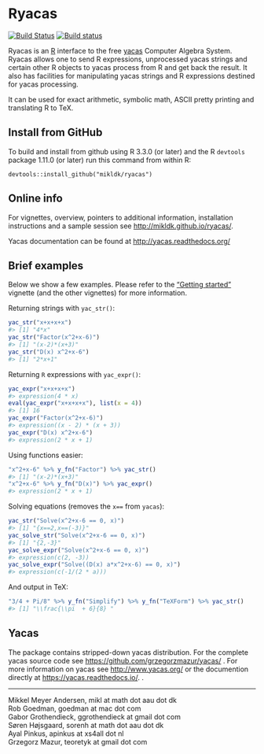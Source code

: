 
<!-- README.md is generated from README.Rmd. Please edit only README.Rmd! -->

# Ryacas

[![Build
Status](https://travis-ci.org/mikldk/ryacas.svg?branch=master)](https://travis-ci.org/mikldk/ryacas)
[![Build
status](https://ci.appveyor.com/api/projects/status/c8fsb1dvj5gmh703/branch/master?svg=true)](https://ci.appveyor.com/project/mikldk/ryacas/branch/master)

Ryacas is an [R](https://www.r-project.org/) interface to the free
[yacas](http://www.yacas.org) Computer Algebra System. Ryacas allows one
to send R expressions, unprocessed yacas strings and certain other R
objects to yacas process from R and get back the result. It also has
facilities for manipulating yacas strings and R expressions destined for
yacas processing.

It can be used for exact arithmetic, symbolic math, ASCII pretty
printing and translating R to TeX.

## Install from GitHub

To build and install from github using R 3.3.0 (or later) and the R
`devtools` package 1.11.0 (or later) run this command from within R:

    devtools::install_github("mikldk/ryacas")

## Online info

For vignettes, overview, pointers to additional information,
installation instructions and a sample session see
<http://mikldk.github.io/ryacas/>.

Yacas documentation can be found at <http://yacas.readthedocs.org/>

## Brief examples

Below we show a few examples. Please refer to the [“Getting
started”](http://mikldk.github.io/ryacas/articles/getting-started.html)
vignette (and the other vignettes) for more information.

Returning strings with `yac_str()`:

``` r
yac_str("x+x+x+x")
#> [1] "4*x"
yac_str("Factor(x^2+x-6)")
#> [1] "(x-2)*(x+3)"
yac_str("D(x) x^2+x-6")
#> [1] "2*x+1"
```

Returning `R` expressions with `yac_expr()`:

``` r
yac_expr("x+x+x+x")
#> expression(4 * x)
eval(yac_expr("x+x+x+x"), list(x = 4))
#> [1] 16
yac_expr("Factor(x^2+x-6)")
#> expression((x - 2) * (x + 3))
yac_expr("D(x) x^2+x-6")
#> expression(2 * x + 1)
```

Using functions easier:

``` r
"x^2+x-6" %>% y_fn("Factor") %>% yac_str()
#> [1] "(x-2)*(x+3)"
"x^2+x-6" %>% y_fn("D(x)") %>% yac_expr()
#> expression(2 * x + 1)
```

Solving equations (removes the `x==` from `yacas`):

``` r
yac_str("Solve(x^2+x-6 == 0, x)")
#> [1] "{x==2,x==(-3)}"
yac_solve_str("Solve(x^2+x-6 == 0, x)")
#> [1] "{2,-3}"
yac_solve_expr("Solve(x^2+x-6 == 0, x)")
#> expression(c(2, -3))
yac_solve_expr("Solve((D(x) a*x^2+x-6) == 0, x)")
#> expression(c(-1/(2 * a)))
```

And output in TeX:

``` r
"3/4 + Pi/8" %>% y_fn("Simplify") %>% y_fn("TeXForm") %>% yac_str()
#> [1] "\\frac{\\pi  + 6}{8} "
```

## Yacas

The package contains stripped-down yacas distribution. For the complete
yacas source code see <https://github.com/grzegorzmazur/yacas/> . For
more information on yacas see <http://www.yacas.org/> or the documention
directly at <https://yacas.readthedocs.io/>. .

-----

Mikkel Meyer Andersen, mikl at math dot aau dot dk  
Rob Goedman, goedman at mac dot com  
Gabor Grothendieck, ggrothendieck at gmail dot com  
Søren Højsgaard, sorenh at math dot aau dot dk  
Ayal Pinkus, apinkus at xs4all dot nl  
Grzegorz Mazur, teoretyk at gmail dot com
